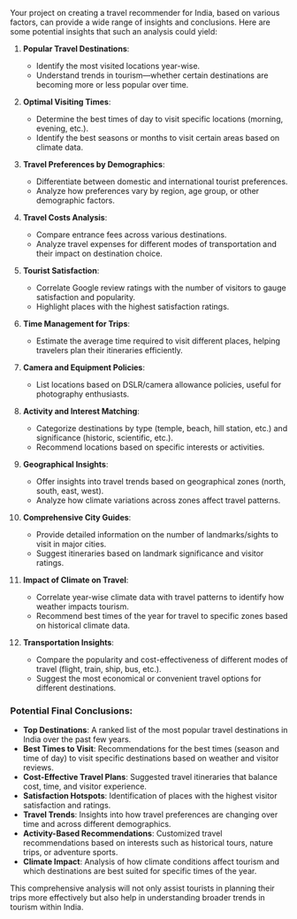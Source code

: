 Your project on creating a travel recommender for India, based on various factors, can provide a wide range of insights and conclusions. Here are some potential insights that such an analysis could yield:

1. **Popular Travel Destinations**:
   - Identify the most visited locations year-wise.
   - Understand trends in tourism—whether certain destinations are becoming more or less popular over time.

2. **Optimal Visiting Times**:
   - Determine the best times of day to visit specific locations (morning, evening, etc.).
   - Identify the best seasons or months to visit certain areas based on climate data.

3. **Travel Preferences by Demographics**:
   - Differentiate between domestic and international tourist preferences.
   - Analyze how preferences vary by region, age group, or other demographic factors.

4. **Travel Costs Analysis**:
   - Compare entrance fees across various destinations.
   - Analyze travel expenses for different modes of transportation and their impact on destination choice.

5. **Tourist Satisfaction**:
   - Correlate Google review ratings with the number of visitors to gauge satisfaction and popularity.
   - Highlight places with the highest satisfaction ratings.

6. **Time Management for Trips**:
   - Estimate the average time required to visit different places, helping travelers plan their itineraries efficiently.

7. **Camera and Equipment Policies**:
   - List locations based on DSLR/camera allowance policies, useful for photography enthusiasts.

8. **Activity and Interest Matching**:
   - Categorize destinations by type (temple, beach, hill station, etc.) and significance (historic, scientific, etc.).
   - Recommend locations based on specific interests or activities.

9. **Geographical Insights**:
   - Offer insights into travel trends based on geographical zones (north, south, east, west).
   - Analyze how climate variations across zones affect travel patterns.

10. **Comprehensive City Guides**:
    - Provide detailed information on the number of landmarks/sights to visit in major cities.
    - Suggest itineraries based on landmark significance and visitor ratings.

11. **Impact of Climate on Travel**:
    - Correlate year-wise climate data with travel patterns to identify how weather impacts tourism.
    - Recommend best times of the year for travel to specific zones based on historical climate data.

12. **Transportation Insights**:
    - Compare the popularity and cost-effectiveness of different modes of travel (flight, train, ship, bus, etc.).
    - Suggest the most economical or convenient travel options for different destinations.

### Potential Final Conclusions:

- **Top Destinations**: A ranked list of the most popular travel destinations in India over the past few years.
- **Best Times to Visit**: Recommendations for the best times (season and time of day) to visit specific destinations based on weather and visitor reviews.
- **Cost-Effective Travel Plans**: Suggested travel itineraries that balance cost, time, and visitor experience.
- **Satisfaction Hotspots**: Identification of places with the highest visitor satisfaction and ratings.
- **Travel Trends**: Insights into how travel preferences are changing over time and across different demographics.
- **Activity-Based Recommendations**: Customized travel recommendations based on interests such as historical tours, nature trips, or adventure sports.
- **Climate Impact**: Analysis of how climate conditions affect tourism and which destinations are best suited for specific times of the year.

This comprehensive analysis will not only assist tourists in planning their trips more effectively but also help in understanding broader trends in tourism within India.
